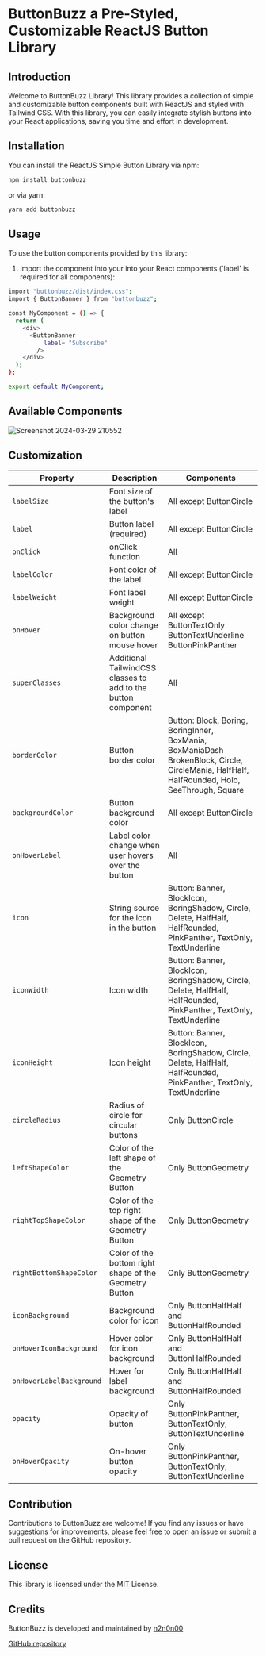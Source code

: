 # ButtonBuzz a Pre-Styled, Customizable ReactJS Button Library

## Introduction

Welcome to ButtonBuzz Library! This library provides a collection of simple and customizable button components built with ReactJS and styled with Tailwind CSS. With this library, you can easily integrate stylish buttons into your React applications, saving you time and effort in development.

## Installation

You can install the ReactJS Simple Button Library via npm:

```bash
npm install buttonbuzz
```

or via yarn:

```bash
yarn add buttonbuzz
```

## Usage

To use the button components provided by this library:

1. Import the component into your into your React components ('label' is required for all components):

```bash
import "buttonbuzz/dist/index.css";
import { ButtonBanner } from "buttonbuzz";

const MyComponent = () => {
  return (
    <div>
      <ButtonBanner
          label= "Subscribe"
        />
    </div>
  );
};

export default MyComponent;
```

## Available Components

![Screenshot 2024-03-29 210552](https://github.com/n2n0n00/buttonbuzz-library/assets/40828429/7d9e7f08-f915-4959-8fd0-11a1d80cba18)

## Customization

| Property                 | Description                                                   | Components                                                                                                                                   |
| ------------------------ | ------------------------------------------------------------- | -------------------------------------------------------------------------------------------------------------------------------------------- |
| `labelSize`              | Font size of the button's label                               | All except ButtonCircle                                                                                                                      |
| `label`                  | Button label (required)                                       | All except ButtonCircle                                                                                                                      |
| `onClick`                | onClick function                                              | All                                                                                                                                          |
| `labelColor`             | Font color of the label                                       | All except ButtonCircle                                                                                                                      |
| `labelWeight`            | Font label weight                                             | All except ButtonCircle                                                                                                                      |
| `onHover`                | Background color change on button mouse hover                 | All except ButtonTextOnly ButtonTextUnderline ButtonPinkPanther                                                                              |
| `superClasses`           | Additional TailwindCSS classes to add to the button component | All                                                                                                                                          |
| `borderColor`            | Button border color                                           | Button: Block, Boring, BoringInner, BoxMania, BoxManiaDash BrokenBlock, Circle, CircleMania, HalfHalf, HalfRounded, Holo, SeeThrough, Square |
| `backgroundColor`        | Button background color                                       | All except ButtonCircle                                                                                                                      |
| `onHoverLabel`           | Label color change when user hovers over the button           | All                                                                                                                                          |
| `icon`                   | String source for the icon in the button                      | Button: Banner, BlockIcon, BoringShadow, Circle, Delete, HalfHalf, HalfRounded, PinkPanther, TextOnly, TextUnderline                         |
| `iconWidth`              | Icon width                                                    | Button: Banner, BlockIcon, BoringShadow, Circle, Delete, HalfHalf, HalfRounded, PinkPanther, TextOnly, TextUnderline                         |
| `iconHeight`             | Icon height                                                   | Button: Banner, BlockIcon, BoringShadow, Circle, Delete, HalfHalf, HalfRounded, PinkPanther, TextOnly, TextUnderline                         |
| `circleRadius`           | Radius of circle for circular buttons                         | Only ButtonCircle                                                                                                                            |
| `leftShapeColor`         | Color of the left shape of the Geometry Button                | Only ButtonGeometry                                                                                                                          |
| `rightTopShapeColor`     | Color of the top right shape of the Geometry Button           | Only ButtonGeometry                                                                                                                          |
| `rightBottomShapeColor`  | Color of the bottom right shape of the Geometry Button        | Only ButtonGeometry                                                                                                                          |
| `iconBackground`         | Background color for icon                                     | Only ButtonHalfHalf and ButtonHalfRounded                                                                                                    |
| `onHoverIconBackground`  | Hover color for icon background                               | Only ButtonHalfHalf and ButtonHalfRounded                                                                                                    |
| `onHoverLabelBackground` | Hover for label background                                    | Only ButtonHalfHalf and ButtonHalfRounded                                                                                                    |
| `opacity`                | Opacity of button                                             | Only ButtonPinkPanther, ButtonTextOnly, ButtonTextUnderline                                                                                  |
| `onHoverOpacity`         | On-hover button opacity                                       | Only ButtonPinkPanther, ButtonTextOnly, ButtonTextUnderline                                                                                  |

## Contribution

Contributions to ButtonBuzz are welcome! If you find any issues or have suggestions for improvements, please feel free to open an issue or submit a pull request on the GitHub repository.

## License

This library is licensed under the MIT License.

## Credits

ButtonBuzz is developed and maintained by [n2n0n00](https://github.com/n2n0n00)

[GitHub repository](https://github.com/n2n0n00/buttonbuzz-library)
